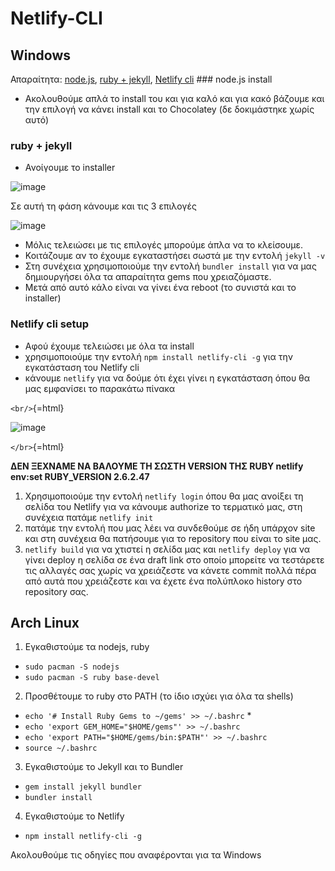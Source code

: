 # Netlify-CLI

## Windows

Απαραίτητα: [node.js](https://nodejs.org/en/download/), [ruby +
jekyll](https://rubyinstaller.org/downloads/), [Netlify
cli](https://cli.netlify.com/) \### node.js install

-   Ακολουθούμε απλά το install του και για καλό και για κακό βάζουμε
    και την επιλογή να κάνει install και το Chocolatey (δε δοκιμάστηκε
    χωρίς αυτό)

### ruby + jekyll

-   Ανοίγουμε το installer

![image](https://user-images.githubusercontent.com/45509916/200146200-ee3e7b04-9d70-41c3-9783-35678d46a9c2.png)

Σε αυτή τη φάση κάνουμε και τις 3 επιλογές

![image](https://user-images.githubusercontent.com/45509916/200145993-08c1436b-ce9c-4684-a170-1c82474a449c.png)

-   Μόλις τελειώσει με τις επιλογές μπορούμε άπλα να το κλείσουμε.
-   Κοιτάζουμε αν το έχουμε εγκαταστήσει σωστά με την εντολή `jekyll -v`
-   Στη συνέχεια χρησιμοποιούμε την εντολή `bundler install` για να μας
    δημιουργήσει όλα τα απαραίτητα gems που χρειαζόμαστε.
-   Μετά από αυτό κάλο είναι να γίνει ένα reboot (το συνιστά και το
    installer)

### Netlify cli setup

-   Αφού έχουμε τελειώσει με όλα τα install
-   χρησιμοποιούμε την εντολή `npm install netlify-cli -g` για την
    εγκατάσταση του Netlify cli
-   κάνουμε `netlify` για να δούμε ότι έχει γίνει η εγκατάσταση όπου θα
    μας εμφανίσει το παρακάτω πίνακα

`<br/>`{=html}

![image](https://user-images.githubusercontent.com/45509916/200147017-2995fe4f-2c45-4e80-a03b-960d2ffddd0a.png)

`</br>`{=html}

**ΔΕΝ ΞΕΧΝΑΜΕ ΝΑ ΒΑΛΟΥΜΕ ΤΗ ΣΩΣΤΗ VERSION ΤΗΣ RUBY netlify env:set
RUBY_VERSION 2.6.2.47**

1.  Χρησιμοποιούμε την εντολή `netlify login` όπου θα μας ανοίξει τη
    σελίδα του Netlify για να κάνουμε authorize το τερματικό μας, στη
    συνέχεια πατάμε `netlify init`
2.  πατάμε την εντολή που μας λέει να συνδεθούμε σε ήδη υπάρχον site και
    στη συνέχεια θα πατήσουμε για το repository που είναι το site μας.
3.  `netlify build` για να χτιστεί η σελίδα μας και `netlify deploy` για
    να γίνει deploy η σελίδα σε ένα draft link στο οποίο μπορείτε να
    τεστάρετε τις αλλαγές σας χωρίς να χρειάζεστε να κάνετε commit πολλά
    πέρα από αυτά που χρειάζεστε και να έχετε ένα πολύπλοκο history στο
    repository σας.

## Arch Linux

1.  Εγκαθιστούμε τα nodejs, ruby

-   `sudo pacman -S nodejs`
-   `sudo pacman -S ruby base-devel`

2.  Προσθέτουμε το ruby στο PATH (το ίδιο ισχύει για όλα τα shells)

-   `echo '# Install Ruby Gems to ~/gems' >> ~/.bashrc` \*
-   `echo 'export GEM_HOME="$HOME/gems"' >> ~/.bashrc`
-   `echo 'export PATH="$HOME/gems/bin:$PATH"' >> ~/.bashrc`
-   `source ~/.bashrc`

3.  Εγκαθιστούμε το Jekyll και το Bundler

-   `gem install jekyll bundler`
-   `bundler install`

4.  Εγκαθιστούμε το Netlify

-   `npm install netlify-cli -g`

Ακολουθούμε τις οδηγίες που αναφέρονται για τα Windows
